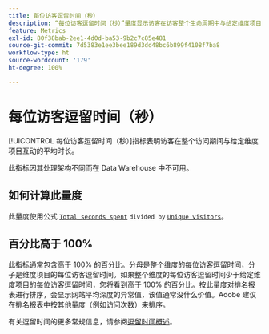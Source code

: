 ```yaml
---
title: 每位访客逗留时间（秒）
description: “每位访客逗留时间（秒）”量度显示访客在访客整个生命周期中与给定维度项目交互的平均时间。
feature: Metrics
exl-id: 80f38bab-2ee1-4d0d-ba53-9b2c7c85e481
source-git-commit: 7d5383e1ee3bee189d3dd48bc6b899f4108f7ba8
workflow-type: ht
source-wordcount: '179'
ht-degree: 100%

---
```


# 每位访客逗留时间（秒）

[!UICONTROL 每位访客逗留时间（秒）]指标表明访客在整个访问期间与给定维度项目互动的平均时长。

此指标因其处理架构不同而在 Data Warehouse 中不可用。

## 如何计算此量度

此量度使用公式 [`Total seconds spent`](total-seconds-spent.md) `divided by` [`Unique visitors`](unique-visitors.md)。

## 百分比高于 100%

此指标通常包含高于 100% 的百分比。分母是整个维度的每位访客逗留时间，分子是维度项目的每位访客逗留时间。如果整个维度的每位访客逗留时间少于给定维度项目的每位访客逗留时间，您将看到高于 100% 的百分比。按此量度对排名报表进行排序，会显示网站平均深度的异常值，该值通常没什么价值。Adobe 建议在排名报表中按其他量度（例如[访问次数](visits.md)）来排序。

有关逗留时间的更多常规信息，请参阅[逗留时间概述](time-spent.md)。

